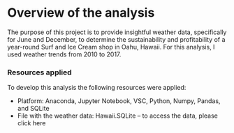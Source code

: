 # Overview of the analysis

The purpose of this project is to provide insightful weather data, specifically for June and December, to determine the sustainability and profitability of a year-round Surf and Ice Cream shop in Oahu, Hawaii.  For this analysis, I used weather trends from 2010 to 2017.

### Resources applied
To develop this analysis the following resources were applied:
- Platform: Anaconda, Jupyter Notebook, VSC, Python, Numpy, Pandas, and SQLite
- File with the weather data: Hawaii.SQLite – to access the data, please click here

